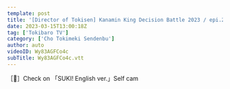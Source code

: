 ```yaml
---
template: post
title: '[Director of Tokisen] Kanamin King Decision Battle 2023 / epi.218'
date: 2023-03-15T13:00:18Z
tag: ['Tokibaro TV']
category: ['Cho Tokimeki Sendenbu']
author: auto 
videoID: Wy83AGFCo4c
subTitle: Wy83AGFCo4c.vtt
---
```

［🎥］Check on 「SUKI! English ver.」Self cam